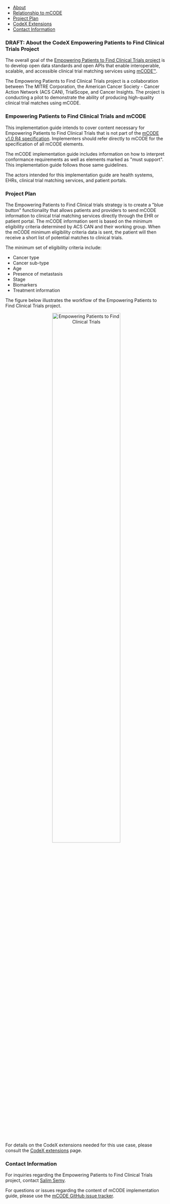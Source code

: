 <style type="text/css">
  .img-container {
      text-align: center;
      display: block;
    }
</style>

<div xmlns="http://www.w3.org/1999/xhtml" xmlns:xsi="http://www.w3.org/2001/XMLSchema-instance" xsi:schemaLocation="http://hl7.org/fhir ../../input-cache/schemas-r5/fhir-single.xsd">

<ul>
    <li><a href="#About">About</a></li>
    <li><a href="#mCODE">Relationship to mCODE</a></li>
    <li><a href="#ProjectPlan">Project Plan</a></li>
    <li><a href="codex_extensions.html">CodeX Extensions</a></li>
    <li><a href="#Contacts">Contact Information</a></li>
</ul>


<h3><a name="About">DRAFT: About the CodeX Empowering Patients to Find Clinical Trials Project</a></h3>

<p>The overall goal of the <a href="https://confluence.hl7.org/pages/viewpage.action?pageId=66938394" target="_blank">Empowering Patients to Find Clinical Trials project</a> is to develop open data standards and open APIs that enable interoperable, scalable, and accessible clinical trial matching services using <a href="http://mcodeinitiative.org" target="_blank">mCODE&trade;</a>.</p>

<p>The Empowering Patients to Find Clinical Trials project is a collaboration between The MITRE Corporation, the American Cancer Society - Cancer Action Network (ACS CAN), TrialScope, and Cancer Insights. The project is conducting a pilot to demonstrate the ability of producing high-quality clinical trial matches using mCODE.</p>

<h3><a name="mCODE">Empowering Patients to Find Clinical Trials and mCODE</a></h3>

<p>This implementation guide intends to cover content necessary for Empowering Patients to Find Clinical Trials that is not part of the <a href="https://hl7.org/fhir/us/mcode/STU1" target="_blank">mCODE v1.0 R4 specification</a>. Implementers should refer directly to mCODE for the specification of all mCODE elements.</p>
<p>The mCODE implementation guide includes information on how to interpret conformance requirements as well as elements marked as "must support". This implementation guide follows those same guidelines.</p>
<p>The actors intended for this implementation guide are health systems, EHRs, clinical trial matching services, and patient portals.</p>

<h3><a name="ProjectPlan">Project Plan</a></h3>

<p>The Empowering Patients to Find Clinical trials strategy is to create a "blue button" functionality that allows patients and providers to send mCODE information to clinical trial matching services directly through the EHR or patient portal. The mCODE information sent is based on the minimum eligibility criteria determined by ACS CAN and their working group. When the mCODE minimum eligibility criteria data is sent, the patient will then receive a short list of potential matches to clinical trials.</p>

<p>The minimum set of eligibility criteria include:</p>
  <ul>
    <li>Cancer type</li>
    <li>Cancer sub-type</li>
    <li>Age</li>
    <li>Presence of metastasis</li>
    <li>Stage</li>
    <li>Biomarkers</li>
    <li>Treatment information</li>
  </ul>

<p>The figure below illustrates the workflow of the Empowering Patients to Find Clinical Trials project.</p>
<span class="img-container">
    <img src="P_CT_M_Diagram.png" alt="Empowering Patients to Find Clinical Trials" width="65%">
</span>
<p>&nbsp;</p>

<p>For details on the CodeX extensions needed for this use case, please consult the <a href="codex_extensions.html"> CodeX extensions</a> page.</p>


<!--
<h1>Known Issues and Limitations</h1>
<p>The profiles in this implementation guide may have dependencies on content in other implementation guides, namely mCODE. These dependencies may not always resolve in the profile.</p>
-->

<h3><a name="Contacts">Contact Information</a></h3>

<p>For inquiries regarding the Empowering Patients to Find Clinical Trials project, contact <a href="mailto:ssemy@mitre.org">Salim Semy</a>.</p>
<!--<p>For questions or issues related to this implementation guide, please use our <a href="https://github.com/standardhealth/fsh-icare/issues">ICAREdata GitHub issue tracker</a>.</p>-->
<p>For questions or issues regarding the content of mCODE implementation guide, please use the <a href="https://github.com/standardhealth/fsh-mcode/issues">mCODE GitHub issue tracker</a>.</p>
    
   </div>